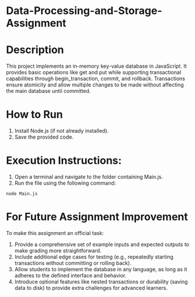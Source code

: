# Data-Processing-and-Storage-Assignment

# Description
This project implements an in-memory key-value database in JavaScript. It provides basic operations like get and put while supporting transactional capabilities through begin_transaction, commit, and rollback. Transactions ensure atomicity and allow multiple changes to be made without affecting the main database until committed.

# How to Run

1. Install Node.js (if not already installed).
2. Save the provided code.

# Execution Instructions:

1. Open a terminal and navigate to the folder containing Main.js.
2. Run the file using the following command:
```
node Main.js
```

# For Future Assignment Improvement
To make this assignment an official task:

1. Provide a comprehensive set of example inputs and expected outputs to make grading more straightforward.
2. Include additional edge cases for testing (e.g., repeatedly starting transactions without committing or rolling back).
3. Allow students to implement the database in any language, as long as it adheres to the defined interface and behavior.
4. Introduce optional features like nested transactions or durability (saving data to disk) to provide extra challenges for advanced learners.
